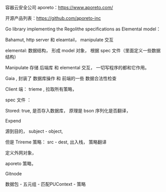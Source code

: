 容器云安全公司 aporeto：https://www.aporeto.com/



开源产品列表：https://github.com/aporeto-inc



Go library implementing the Regolithe specifications as Elemental model：

Bahamut, http server 和 eleamtail， manipulate 交互 

elemental: 数据结构， 形成 model 对象， 根据 spec 文件（里面定义一些数据结构）

Manipulate 存储 后端库 和 elemental 交互， 一切写程序的都和它作用。



Gaia ,  封装了 数据库操作 和 前端的一些 数据合法性检查

Client 端：  trieme , 拉取所有策略， 



spec 文件 ：

Stored: true, 是否存入数据库， 原理是 bson 序列化是否翻译， 

Expend



源到目的， subject - object,  

但是 Trireme 策略： src - dest, 出入栈， 策略翻译



定义外网对象，  

aporeto 策略， 



Gitnode



数据包 - 五元组 - 匹配PUContext - 策略 